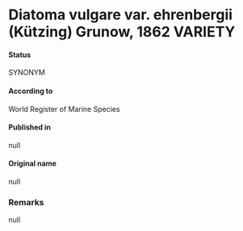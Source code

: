 Diatoma vulgare var. ehrenbergii (Kützing) Grunow, 1862 VARIETY
=======

#### Status
SYNONYM

#### According to
World Register of Marine Species

#### Published in
null

#### Original name
null

### Remarks
null
